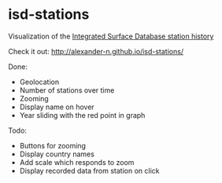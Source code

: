 isd-stations
============
Visualization of the [Integrated Surface Database station history](/parse_data/isd-history.txt)

Check it out: http://alexander-n.github.io/isd-stations/

Done:
 * Geolocation
 * Number of stations over time
 * Zooming
 * Display name on hover
 * Year sliding with the red point in graph

Todo:
 * Buttons for zooming
 * Display country names
 * Add scale which responds to zoom
 * Display recorded data from station on click
